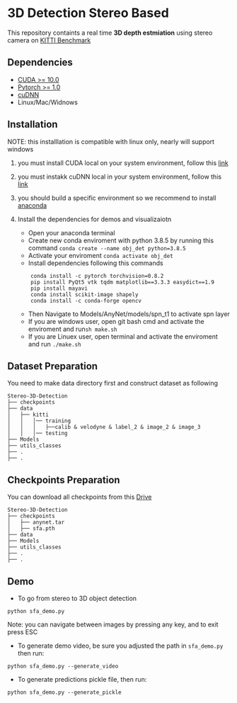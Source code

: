 # 3D Detection Stereo Based

This repository containts a real time **3D depth estmiation** using stereo camera on [KITTI Benchmark](http://www.cvlibs.net/datasets/kitti/)

## Dependencies

- [CUDA >= 10.0](https://developer.nvidia.com/Cuda-Toolkit)
- [Pytorch >= 1.0](https://pytorch.org/)
- [cuDNN](https://docs.nvidia.com/deeplearning/cudnn/)
- Linux/Mac/Widnows

## Installation

NOTE: this installlation is compatible with linux only, nearly will support windows

1. you must install CUDA local on your system environment, follow this [link](https://developer.nvidia.com/Cuda-downloads)
2. you must instakk cuDNN local in your system environment, follow this [link](https://docs.nvidia.com/deeplearning/cudnn/install-guide/index.html)
3. you should build a specific environment so we recommend to install [anaconda](https://docs.anaconda.com/anaconda/install/)
4. Install the dependencies for demos and visualizaiotn
	
   - Open your anaconda terminal
   - Create new conda enviroment with python 3.8.5 by running this command ```conda create --name obj_det python=3.8.5```
   - Activate your enviroment ```conda activate obj_det```
   - Install dependencies following this commands
   	
	```shell script
		conda install -c pytorch torchvision=0.8.2
		pip install PyQt5 vtk tqdm matplotlib==3.3.3 easydict==1.9
		pip install mayavi
		conda install scikit-image shapely
		conda install -c conda-forge opencv
	```
	
   - Then Navigate to Models/AnyNet/models/spn_t1 to activate spn layer 
   - If you are windows user, open git bash cmd and activate the enviroment and run`sh make.sh`
   - If you are Linuex user, open terminal and activate the enviroment and run `./make.sh` 
   
## Dataset Preparation

You need to make data directory first and construct dataset as following

```
Stereo-3D-Detection
├── checkpoints
├── data
│   ├── kitti
│   │   │── training
│   │   │   ├──calib & velodyne & label_2 & image_2 & image_3
│   │   │── testing
├── Models
├── utils_classes
├── .
├── .
```
## Checkpoints Preparation

You can download all checkpoints from this [Drive](https://drive.google.com/drive/folders/1QOAIldySCMdQuJ99SOOAmz-ckgPo-XgM?usp=sharing)

```
Stereo-3D-Detection
├── checkpoints
│   ├── anynet.tar
│   ├── sfa.pth
├── data
├── Models
├── utils_classes
├── .
├── .
```

## Demo

- To go from stereo to 3D object detection
```shell script
python sfa_demo.py
```
Note: you can navigate between images by pressing any key, and to exit press ESC

- To generate demo video, be sure you adjusted the path in `sfa_demo.py` then run:
```shell script
python sfa_demo.py --generate_video
```

- To generate predictions pickle file, then run:
```shell script
python sfa_demo.py --generate_pickle
```
